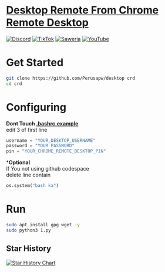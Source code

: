 # [Desktop Remote From Chrome Remote Desktop](https://remotedesktop.google.com/access/)
[![Discord](https://img.shields.io/discord/857451895353507880?label=Discord&logo=discord&color=7289DA)](https://discord.gg/8BtzrWbdXx)
[![TikTok](https://img.shields.io/badge/TikTok-%40aezteru-ff0050?style=flat&logo=tiktok&logoColor=white)](https://www.tiktok.com/@aezteru)
[![Saweria](https://img.shields.io/badge/🫴%20Donate-Saweria-orange?style=flat&logo=saweria&logoColor=white)](https://saweria.co/Aezteruu)
[![YouTube](https://img.shields.io/badge/YouTube-AezteruOfficial-FF0000?style=flat&logo=youtube&logoColor=white)](https://www.youtube.com/@AezteruOfficial)

# Get Started
```bash
git clone https://github.com/Perusapw/desktop crd
cd crd
```

# Configuring
**Dont Touch [.bashrc.example](https://github.com/Perusapw/rdp/blob/main/.bashrc.example)**  
edit 3 of first line
```python
username = "YOUR_DESKTOP_USERNAME"
password = "YOUR_PASSWORD"
pin = "YOUR_CHROME_REMOTE_DESKTOP_PIN"
```
***Optional**  
If You not using github codespace  
delete line contain
```python
os.system("bash ka")
```
# Run
```bash
sudo apt install gpg wget -y
sudo python3 1.py
```
## Star History

<a href="https://star-history.com/#Perusapw/rdp&Date">
 <picture>
   <source media="(prefers-color-scheme: dark)" srcset="https://api.star-history.com/svg?repos=Perusapw/rdp&type=Date&theme=dark" />
   <source media="(prefers-color-scheme: light)" srcset="https://api.star-history.com/svg?repos=Perusapw/rdp&type=Date" />
   <img alt="Star History Chart" src="https://api.star-history.com/svg?repos=Perusapw/rdp&type=Date" />
 </picture>
</a>
